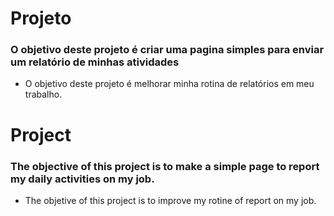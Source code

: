 # Projeto 

### O objetivo deste projeto é criar uma pagina simples para enviar um relatório de minhas atividades

- O objetivo deste projeto é melhorar minha rotina de relatórios em meu trabalho.

# Project

### The objective of this project is to make a simple page to report my daily activities on my job.

- The objetive of this project is to improve my rotine of report on my job.